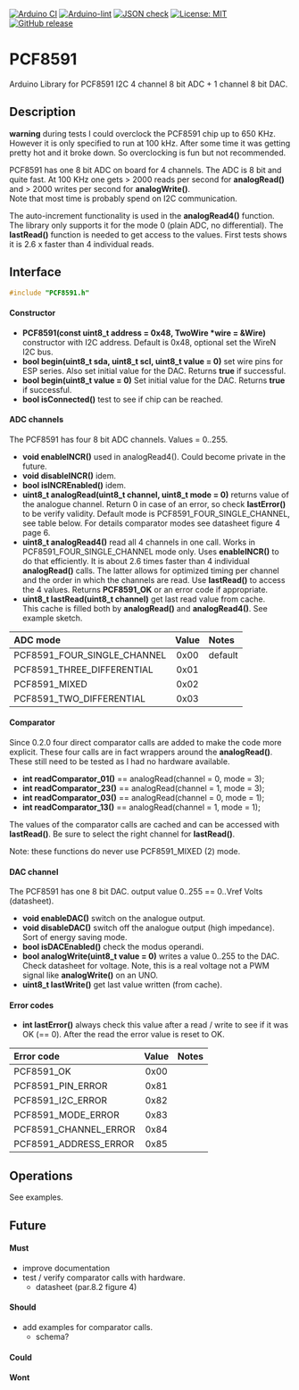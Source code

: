 
[![Arduino CI](https://github.com/RobTillaart/PCF8591/workflows/Arduino%20CI/badge.svg)](https://github.com/marketplace/actions/arduino_ci)
[![Arduino-lint](https://github.com/RobTillaart/PCF8591/actions/workflows/arduino-lint.yml/badge.svg)](https://github.com/RobTillaart/PCF8591/actions/workflows/arduino-lint.yml)
[![JSON check](https://github.com/RobTillaart/PCF8591/actions/workflows/jsoncheck.yml/badge.svg)](https://github.com/RobTillaart/PCF8591/actions/workflows/jsoncheck.yml)
[![License: MIT](https://img.shields.io/badge/license-MIT-green.svg)](https://github.com/RobTillaart/PCF8591/blob/master/LICENSE)
[![GitHub release](https://img.shields.io/github/release/RobTillaart/PCF8591.svg?maxAge=3600)](https://github.com/RobTillaart/PCF8591/releases)


# PCF8591

Arduino Library for PCF8591 I2C 4 channel 8 bit ADC + 1 channel 8 bit DAC.


## Description

**warning** during tests I could overclock the PCF8591 chip up to 650 KHz.
However it is only specified to run at 100 kHz. 
After some time it was getting pretty hot and it broke down. 
So overclocking is fun but not recommended.

PCF8591 has one 8 bit ADC on board for 4 channels. The ADC is 8 bit and quite fast.
At 100 KHz one gets \> 2000 reads per second for **analogRead()** and 
\> 2000 writes per second for **analogWrite()**.  
Note that most time is probably spend on I2C communication.

The auto-increment functionality is used in the **analogRead4()** function.
The library only supports it for the mode 0 (plain ADC, no differential). 
The **lastRead()** function is needed to get access to the values.
First tests shows it is 2.6 x faster than 4 individual reads.


## Interface

```cpp
#include "PCF8591.h"
```


#### Constructor

- **PCF8591(const uint8_t address = 0x48, TwoWire \*wire = &Wire)** constructor with I2C address.
Default is 0x48, optional set the WireN I2C bus.
- **bool begin(uint8_t sda, uint8_t scl, uint8_t value = 0)** set wire pins for ESP series.
Also set initial value for the DAC. 
Returns **true** if successful.
- **bool begin(uint8_t value = 0)** Set initial value for the DAC. 
Returns **true** if successful.
- **bool isConnected()** test to see if chip can be reached.


#### ADC channels

The PCF8591 has four 8 bit ADC channels. Values = 0..255.

- **void enableINCR()** used in analogRead4(). 
Could become private in the future.
- **void disableINCR()** idem.
- **bool isINCREnabled()** idem.
- **uint8_t analogRead(uint8_t channel, uint8_t mode = 0)** returns value of the analogue channel.
Return 0 in case of an error, so check **lastError()** to be verify validity.
Default mode is PCF8591_FOUR_SINGLE_CHANNEL, see table below.
For details comparator modes see datasheet figure 4 page 6.
- **uint8_t analogRead4()** read all 4 channels in one call.
Works in PCF8591_FOUR_SINGLE_CHANNEL mode only.
Uses **enableINCR()** to do that efficiently. 
It is about 2.6 times faster than 4 individual **analogRead()** calls.
The latter allows for optimized timing per channel and the order 
in which the channels are read.
Use **lastRead()** to access the 4 values.
Returns **PCF8591_OK** or an error code if appropriate.
- **uint8_t lastRead(uint8_t channel)** get last read value from cache.  
This cache is filled both by **analogRead()** and **analogRead4()**. 
See example sketch.


|  ADC mode                     |  Value  |  Notes    |
|:------------------------------|:-------:|:----------|
|  PCF8591_FOUR_SINGLE_CHANNEL  |  0x00   |  default  |
|  PCF8591_THREE_DIFFERENTIAL   |  0x01   |
|  PCF8591_MIXED                |  0x02   |
|  PCF8591_TWO_DIFFERENTIAL     |  0x03   |


#### Comparator

Since 0.2.0 four direct comparator calls are added to make the code more explicit.
These four calls are in fact wrappers around the **analogRead()**.
These still need to be tested as I had no hardware available.

- **int readComparator_01()** == analogRead(channel = 0, mode = 3);
- **int readComparator_23()** == analogRead(channel = 1, mode = 3);
- **int readComparator_03()** == analogRead(channel = 0, mode = 1);
- **int readComparator_13()** == analogRead(channel = 1, mode = 1);

The values of the comparator calls are cached and can be accessed with **lastRead()**.
Be sure to select the right channel for **lastRead()**.

Note: these functions do never use PCF8591_MIXED (2) mode.


#### DAC channel

The PCF8591 has one 8 bit DAC. output value 0..255 == 0..Vref Volts (datasheet).

- **void enableDAC()** switch on the analogue output.
- **void disableDAC()** switch off the analogue output (high impedance). Sort of energy saving mode.
- **bool isDACEnabled()** check the modus operandi.
- **bool analogWrite(uint8_t value = 0)** writes a value 0..255 to the DAC. Check datasheet for voltage.
Note, this is a real voltage not a PWM signal like **analogWrite()** on an UNO.
- **uint8_t lastWrite()** get last value written (from cache).


#### Error codes

- **int lastError()** always check this value after a read / write to see if it was OK (== 0).
After the read the error value is reset to OK.

|  Error code             |  Value  |  Notes  |
|:------------------------|:-------:|:--------|
|  PCF8591_OK             |  0x00   |
|  PCF8591_PIN_ERROR      |  0x81   |
|  PCF8591_I2C_ERROR      |  0x82   |
|  PCF8591_MODE_ERROR     |  0x83   |
|  PCF8591_CHANNEL_ERROR  |  0x84   |
|  PCF8591_ADDRESS_ERROR  |  0x85   |


## Operations

See examples.


## Future

#### Must

- improve documentation
- test / verify comparator calls with hardware.
  - datasheet (par.8.2 figure 4)

#### Should

- add examples for comparator calls.
  - schema?


#### Could


#### Wont



